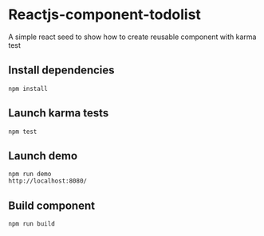 # Reactjs-component-todolist

A simple react seed to show how to create reusable component with karma test

## Install dependencies
    npm install

## Launch karma tests
    npm test

## Launch demo
    npm run demo
    http://localhost:8080/

## Build component
    npm run build
